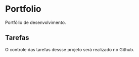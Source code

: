 # Portfolio
Portfólio de desenvolvimento.

## Tarefas

O controle das tarefas dessse projeto será realizado no Github.